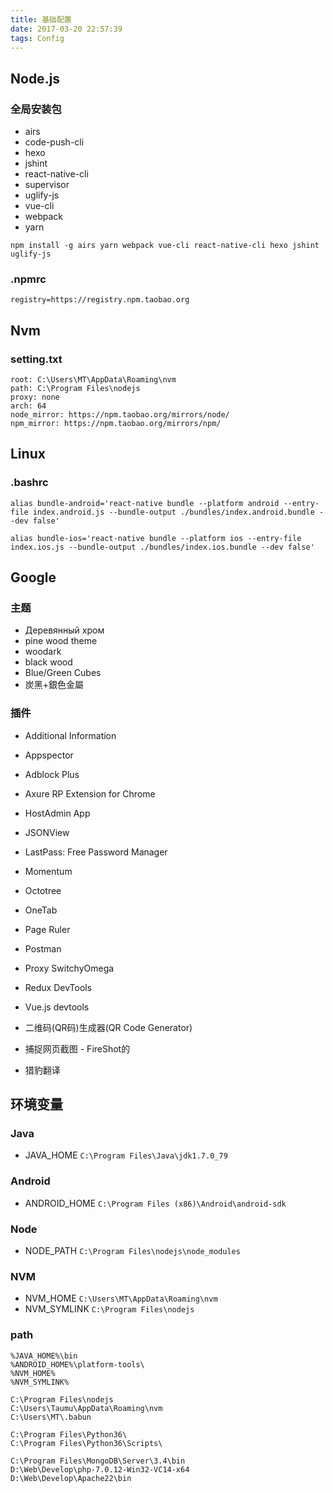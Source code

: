 ```yaml
---
title: 基础配置
date: 2017-03-20 22:57:39
tags: Config
---
```


## Node.js

### 全局安装包

- airs 
- code-push-cli
- hexo
- jshint
- react-native-cli
- supervisor
- uglify-js
- vue-cli
- webpack
- yarn

```
npm install -g airs yarn webpack vue-cli react-native-cli hexo jshint uglify-js

```

### .npmrc

```
registry=https://registry.npm.taobao.org

```

## Nvm

### setting.txt

```
root: C:\Users\MT\AppData\Roaming\nvm
path: C:\Program Files\nodejs
proxy: none
arch: 64
node_mirror: https://npm.taobao.org/mirrors/node/
npm_mirror: https://npm.taobao.org/mirrors/npm/

```

## Linux

### .bashrc

```
alias bundle-android='react-native bundle --platform android --entry-file index.android.js --bundle-output ./bundles/index.android.bundle --dev false'

alias bundle-ios='react-native bundle --platform ios --entry-file index.ios.js --bundle-output ./bundles/index.ios.bundle --dev false'

```


## Google

### 主题

- Деревянный хром
- pine wood theme
- woodark
- black wood
- Blue/Green Cubes
- 炭黑+銀色金屬

### 插件

- Additional Information
- Appspector
- Adblock Plus
- Axure RP Extension for Chrome
- HostAdmin App
- JSONView
- LastPass: Free Password Manager
- Momentum
- Octotree
- OneTab
- Page Ruler
- Postman
- Proxy SwitchyOmega

- Redux DevTools
- Vue.js devtools

- 二维码(QR码)生成器(QR Code Generator)
- 捕捉网页截图 - FireShot的
- 猎豹翻译

## 环境变量

### Java 
- JAVA_HOME
`C:\Program Files\Java\jdk1.7.0_79`

### Android 
- ANDROID_HOME
`C:\Program Files (x86)\Android\android-sdk`

### Node 
- NODE_PATH
`C:\Program Files\nodejs\node_modules`

### NVM 
- NVM_HOME
`C:\Users\MT\AppData\Roaming\nvm`
- NVM_SYMLINK
`C:\Program Files\nodejs`

### path 

```
%JAVA_HOME%\bin
%ANDROID_HOME%\platform-tools\
%NVM_HOME%
%NVM_SYMLINK%

C:\Program Files\nodejs
C:\Users\Taumu\AppData\Roaming\nvm
C:\Users\MT\.babun

C:\Program Files\Python36\
C:\Program Files\Python36\Scripts\

C:\Program Files\MongoDB\Server\3.4\bin
D:\Web\Develop\php-7.0.12-Win32-VC14-x64
D:\Web\Develop\Apache22\bin
```
